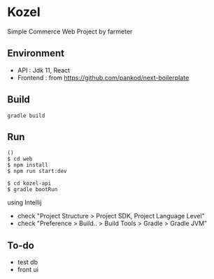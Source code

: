 # Kozel
Simple Commerce Web Project by farmeter

## Environment
- API : Jdk 11, React
- Frontend : from https://github.com/pankod/next-boilerplate

## Build
```
gradle build
```

## Run
```
()
$ cd web
$ npm install
$ npm run start:dev
```

```
$ cd kozel-api
$ gradle bootRun
```

using Intellij 
 - check "Project Structure > Project SDK, Project Language Level"
 - check "Preference > Build.. > Build Tools > Gradle > Gradle JVM"

## To-do
- test db
- front ui
